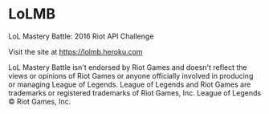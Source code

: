 # LoLMB
LoL Mastery Battle: 2016 Riot API Challenge

Visit the site at https://lolmb.heroku.com

LoL Mastery Battle isn't endorsed by Riot Games and doesn't reflect the views or opinions of Riot Games or anyone officially involved in producing or managing League of Legends. League of Legends and Riot Games are trademarks or registered trademarks of Riot Games, Inc. League of Legends © Riot Games, Inc.
